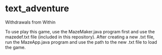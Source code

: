 # text_adventure
Withdrawals from Within

To use play this game, use the MazeMaker.java program first and use the mazedef.txt file (included in this repository).
After creating a new .txt file, run the MazeApp.java program and use the path to the new .txt file to load the game.
